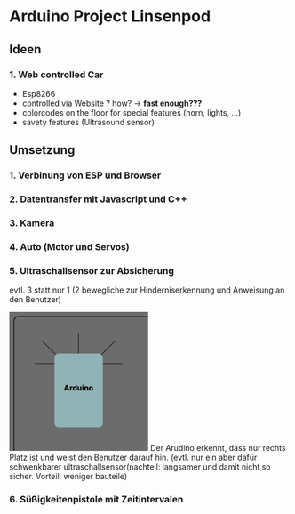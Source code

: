# Arduino Project Linsenpod 
## **Ideen**
### 1. Web controlled Car
- Esp8266
- controlled via Website ? how? -> **fast enough???**
- colorcodes on the floor for special features (horn, lights, ...)
- savety features (Ultrasound sensor)


## **Umsetzung**
### 1. Verbinung von ESP und Browser
### 2. Datentransfer mit Javascript und C++
### 3. Kamera
### 4. Auto (Motor und Servos)
### 5. Ultraschallsensor zur Absicherung
evtl. 3 statt nur 1 (2 bewegliche zur Hinderniserkennung und Anweisung an den Benutzer)

<img src="bilder/ultraschallkonzept.jpg" alt="Mein Projektlogo" width="250">
Der Arudino erkennt, dass nur rechts Platz ist und weist den Benutzer darauf hin.
(evtl. nur ein aber dafür schwenkbarer ultraschallsensor(nachteil: langsamer und damit nicht so sicher. Vorteil: weniger bauteile)

###  6. Süßigkeitenpistole mit Zeitintervalen
